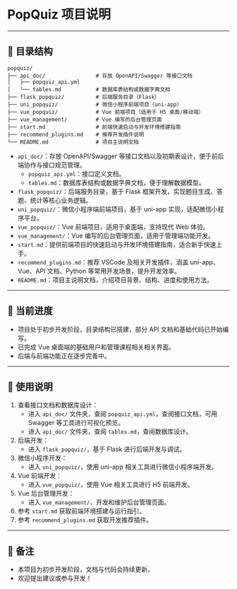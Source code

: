 # PopQuiz 项目说明

---

## 📁 目录结构

```
popquiz/
├── api_doc/                # 存放 OpenAPI/Swagger 等接口文档
│   ├── popquiz_api.yml
│   └── tables.md           # 数据库表结构或数据字典文档
├── flask_popquiz/          # 后端服务目录（Flask）
├── uni_popquiz/            # 微信小程序前端项目（uni-app）
├── vue_popquiz/            # Vue 前端项目（适用于 H5 桌面/移动端）
├── vue_management/         # Vue 编写的后台管理页面
├── start.md                # 前端快速启动与开发环境搭建指南
├── recommend_plugins.md    # 推荐开发插件说明
└── README.md               # 项目主说明文档
```

- `api_doc/`：存放 OpenAPI/Swagger 等接口文档以及初期表设计，便于前后端协作与接口规范管理。
  - `popquiz_api.yml`：接口定义文档。
  - `tables.md`：数据库表结构或数据字典文档，便于理解数据模型。
- `flask_popquiz/`：后端服务目录，基于 Flask 框架开发，实现题目生成、答题、统计等核心业务逻辑。
- `uni_popquiz/`：微信小程序端前端项目，基于 uni-app 实现，适配微信小程序平台。
- `vue_popquiz/`：Vue 前端项目，适用于桌面端，支持现代 Web 体验。
- `vue_management/`：Vue 编写的后台管理页面，适用于管理端功能开发。
- `start.md`：提供前端项目的快速启动与开发环境搭建指南，适合新手快速上手。
- `recommend_plugins.md`：推荐 VSCode 及相关开发插件，涵盖 uni-app、Vue、API 文档、Python 等常用开发场景，提升开发效率。
- `README.md`：项目主说明文档，介绍项目背景、结构、进度和使用方法。

---

## 🚧 当前进度

- 项目处于初步开发阶段，目录结构已搭建，部分 API 文档和基础代码已开始编写。
- 已完成 Vue 桌面端的基础用户和管理课程相关相关界面。
- 后端与前端功能正在逐步完善中。

---

## 📝 使用说明

1. 查看接口文档和数据库设计：
   - 进入 `api_doc/` 文件夹，查阅 `popquiz_api.yml`，查阅接口文档，可用 Swagger 等工具进行可视化预览。
   - 进入 `api_doc/` 文件夹，查阅 `tables.md`，查阅数据库设计。
2. 后端开发：
   - 进入 `flask_popquiz/`，基于 Flask 进行后端开发与调试。
3. 微信小程序开发：
   - 进入 `uni_popquiz/`，使用 uni-app 相关工具进行微信小程序端开发。
4. Vue 前端开发：
   - 进入 `vue_popquiz/`，使用 Vue 相关工具进行 H5 前端开发。
5. Vue 后台管理开发：
   - 进入 `vue_management/`，开发和维护后台管理页面。
6. 参考 `start.md` 获取前端环境搭建与运行指引。
7. 参考 `recommend_plugins.md` 获取开发推荐插件。

---

## 📌 备注

- 本项目为初步开发阶段，文档与代码会持续更新。
- 欢迎提出建议或参与开发！
